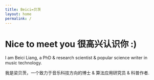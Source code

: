 ```yaml
---
title: Beici=贝茨
layout: home
permalink: /
---
```


# Nice to meet you 很高兴认识你 :)

I am Beici Liang, a PhD & research scientist & popular science writer in music technology.

我是梁贝茨，一个致力于音乐科技方向的博士 & 算法应用研究员 & 科普作者.
